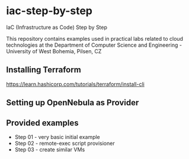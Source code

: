 # iac-step-by-step
IaC (Infrastructure as Code) Step by Step

This repository contains examples used in practical labs related to cloud technologies at the Department of Computer Science and Engineering - University of West Bohemia, Pilsen, CZ

## Installing Terraform

https://learn.hashicorp.com/tutorials/terraform/install-cli

## Setting up OpenNebula as Provider

## Provided examples

* Step 01 - very basic initial example
* Step 02 - remote-exec script provisioner
* Step 03 - create similar VMs

